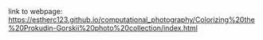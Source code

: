 link to webpage: https://estherc123.github.io/computational_photography/Colorizing%20the%20Prokudin-Gorskii%20photo%20collection/index.html
